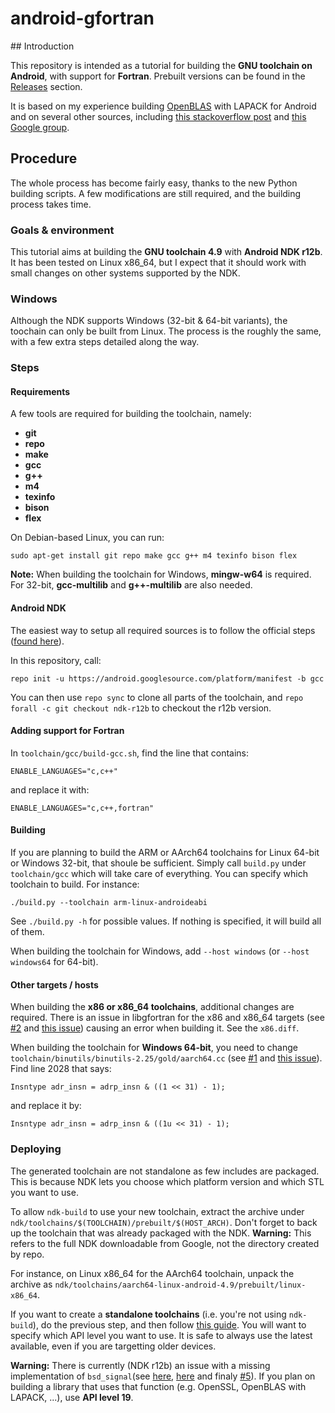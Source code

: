 # android-gfortran

## Introduction

This repository is intended as a tutorial for building the **GNU toolchain on
Android**, with support for **Fortran**. Prebuilt versions can be found
in the [Releases](https://github.com/buffer51/android-gfortran/releases) section.

It is based on my experience building
[OpenBLAS](https://github.com/xianyi/OpenBLAS) with LAPACK for Android
and on several other sources, including
[this stackoverflow post](http://stackoverflow.com/questions/13072751/compiling-android-ndk-with-objective-c-enabled-gcc-errors)
and [this Google group](https://groups.google.com/forum/#!msg/android-ndk/QR1qiN0jIpE/g0MHkhTd4YMJ).

## Procedure

The whole process has become fairly easy, thanks to the new Python building
scripts. A few modifications are still required, and the building process takes time.

### Goals & environment

This tutorial aims at building the **GNU toolchain 4.9** with **Android NDK r12b**.
It has been tested on Linux x86_64, but I expect that it should work with
small changes on other systems supported by the NDK.

### Windows

Although the NDK supports Windows (32-bit & 64-bit variants), the
toochain can only be built from Linux. The process is the roughly the
same, with a few extra steps detailed along the way.

### Steps

#### Requirements
A few tools are required for building the toolchain, namely:
- **git**
- **repo**
- **make**
- **gcc**
- **g++**
- **m4**
- **texinfo**
- **bison**
- **flex**

On Debian-based Linux, you can run:
```
sudo apt-get install git repo make gcc g++ m4 texinfo bison flex
```

**Note:** When building the toolchain for Windows, **mingw-w64** is required.
For 32-bit, **gcc-multilib** and **g++-multilib** are also needed.

#### Android NDK

The easiest way to setup all required sources is to follow the official steps
([found here](https://android.googlesource.com/toolchain/gcc/+/master/README.md)).

In this repository, call:
```
repo init -u https://android.googlesource.com/platform/manifest -b gcc
```

You can then use `repo sync` to clone all parts of the toolchain,
and `repo forall -c git checkout ndk-r12b` to checkout the r12b version.

#### Adding support for Fortran

In `toolchain/gcc/build-gcc.sh`, find the line that contains:
```
ENABLE_LANGUAGES="c,c++"
```
and replace it with:
```
ENABLE_LANGUAGES="c,c++,fortran"
```

#### Building

If you are planning to build the ARM or AArch64 toolchains for Linux 64-bit
or Windows 32-bit, that shoule be sufficient.
Simply call `build.py` under `toolchain/gcc` which will take care of everything.
You can specify which toolchain to build. For instance:
```
./build.py --toolchain arm-linux-androideabi
```
See `./build.py -h` for possible values.
If nothing is specified, it will build all of them.

When building the toolchain for Windows, add `--host windows`
(or `--host windows64` for 64-bit).

#### Other targets / hosts

When building the **x86 or x86_64 toolchains**, additional changes are
required. There is an issue in libgfortran for the x86 and x86_64 targets
(see [#2](https://github.com/buffer51/android-gfortran/issues/2)
and [this issue](https://gcc.gnu.org/bugzilla/show_bug.cgi?id=71363))
causing an error when building it. See the `x86.diff`.

When building the toolchain for **Windows 64-bit**,
you need to change `toolchain/binutils/binutils-2.25/gold/aarch64.cc`
(see [#1](https://github.com/buffer51/android-gfortran/issues/1)
and [this issue](https://sourceware.org/ml/binutils-cvs/2015-07/msg00148.html)).
Find line 2028 that says:
```
Insntype adr_insn = adrp_insn & ((1 << 31) - 1);
```
and replace it by:
```
Insntype adr_insn = adrp_insn & ((1u << 31) - 1);
```

### Deploying

The generated toolchain are not standalone as few includes are packaged.
This is because NDK lets you choose which platform version and which STL
you want to use.

To allow `ndk-build` to use your new toolchain, extract the archive
under `ndk/toolchains/$(TOOLCHAIN)/prebuilt/$(HOST_ARCH)`.
Don't forget to back up the toolchain that was already packaged with the NDK.
**Warning:** This refers to the full NDK downloadable from Google,
not the directory created by repo.

For instance, on Linux x86_64 for the AArch64 toolchain, unpack the archive as
`ndk/toolchains/aarch64-linux-android-4.9/prebuilt/linux-x86_64`.

If you want to create a **standalone toolchains** (i.e. you're not
using `ndk-build`), do the previous step, and then follow
[this guide](https://developer.android.com/ndk/guides/standalone_toolchain.html).
You will want to specify which API level you want to use. It is safe to always
use the latest available, even if you are targetting older devices.

**Warning:** There is currently (NDK r12b) an issue with a missing implementation
of `bsd_signal`(see [here](https://github.com/android-ndk/ndk/issues/160),
[here](http://stackoverflow.com/questions/36746904/android-linker-undefined-reference-to-bsd-signal)
and finaly [#5](https://github.com/buffer51/android-gfortran/issues/5)).
If you plan on building a library that uses that function
(e.g. OpenSSL, OpenBLAS with LAPACK, ...), use **API level 19**.
